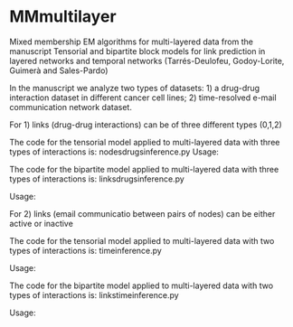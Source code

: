 # MMmultilayer
Mixed membership EM algorithms for multi-layered data from the manuscript Tensorial and bipartite block models for link prediction in layered networks and temporal networks (Tarrés-Deulofeu, Godoy-Lorite, Guimerà and Sales-Pardo)

In the manuscript we analyze two types of datasets: 1) a drug-drug interaction dataset in different cancer cell lines; 2) time-resolved e-mail communication network dataset.

For 1) links (drug-drug interactions) can be of three different types (0,1,2)

The code for the tensorial model applied to multi-layered data with three types of interactions is:
nodesdrugsinference.py
Usage: 

The code for the bipartite model applied to multi-layered data with three types of interactions is:
linksdrugsinference.py

Usage:

For 2) links (email communicatio between pairs of nodes) can be either active or inactive

The code for the tensorial model applied to multi-layered data with two types of interactions is:
timeinference.py

Usage:

The code for the bipartite model applied to multi-layered data with two types of interactions is:
linkstimeinference.py

Usage:

